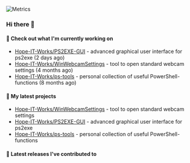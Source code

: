 ![Metrics](https://metrics.lecoq.io/Hope-IT-Works?template=classic&config.timezone=Europe%2FBerlin)

### Hi there 👋

#### 👷 Check out what I'm currently working on

- [Hope-IT-Works/PS2EXE-GUI](https://github.com/Hope-IT-Works/PS2EXE-GUI) - advanced graphical user interface for ps2exe (2 days ago)
- [Hope-IT-Works/WinWebcamSettings](https://github.com/Hope-IT-Works/WinWebcamSettings) - tool to open standard webcam settings (4 months ago)
- [Hope-IT-Works/ps-tools](https://github.com/Hope-IT-Works/ps-tools) - personal collection of useful PowerShell-functions (8 months ago)

#### 🌱 My latest projects

- [Hope-IT-Works/WinWebcamSettings](https://github.com/Hope-IT-Works/WinWebcamSettings) - tool to open standard webcam settings
- [Hope-IT-Works/PS2EXE-GUI](https://github.com/Hope-IT-Works/PS2EXE-GUI) - advanced graphical user interface for ps2exe
- [Hope-IT-Works/ps-tools](https://github.com/Hope-IT-Works/ps-tools) - personal collection of useful PowerShell-functions

#### 🔭 Latest releases I've contributed to

